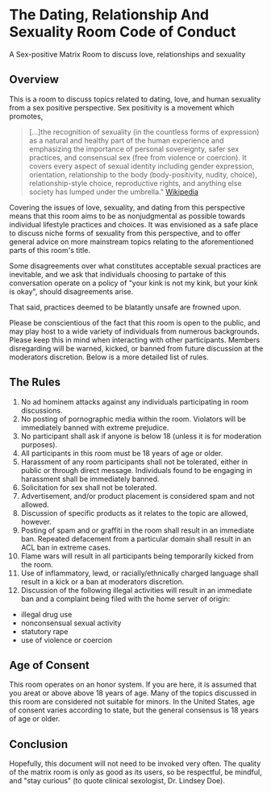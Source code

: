 # The Dating, Relationship And Sexuality Room Code of Conduct
A Sex-positive Matrix Room to discuss love, relationships and sexuality

## Overview
This is a room to discuss topics related to dating, love, and human sexuality from a sex positive perspective. Sex positivity is a movement which promotes, 
> [...]the recognition of sexuality (in the countless forms of expression) as a natural and healthy part of the human experience and emphasizing the importance of personal sovereignty, safer sex practices, and consensual sex (free from violence or coercion). It covers every aspect of sexual identity including gender expression, orientation, relationship to the body (body-positivity, nudity, choice), relationship-style choice, reproductive rights, and anything else society has lumped under the umbrella."
[Wikipedia](https://en.wikipedia.org/wiki/Sex-positive_movement)

Covering the issues of love, sexuality, and dating from this perspective means that this room aims to be as nonjudgmental as possible towards individual lifestyle practices and choices. It was envisioned as a safe place to discuss niche forms of sexuality from this perspective, and to offer general advice on more mainstream topics relating to the aforementioned parts of this room's title.

Some disagreements over what constitutes acceptable sexual practices are inevitable, and we ask that individuals choosing to partake of this conversation operate on a policy of "your kink is not my kink, but your kink is okay", should disagreements arise.

That said, practices deemed to be blatantly unsafe are frowned upon.

Please be conscientious of the fact that this room is open to the public, and may play host to a wide variety of individuals from numerous backgrounds. Please keep this in mind when interacting with other participants. Members disregarding will be warned, kicked, or banned from future discussion at the moderators discretion. Below is a more detailed list of rules.

## The Rules
1. No ad hominem attacks against any individuals participating in room discussions.
2. No posting of pornographic media within the room. Violators will be immediately banned with extreme prejudice.
1. No participant shall ask if anyone is below 18 (unless it is for moderation purposes). 
3. All participants in this room must be 18 years of age or older.
4. Harassment of any room participants shall not be tolerated, either in public or through direct message. Individuals found to be engaging in harassment shall be immediately banned.
5. Solicitation for sex shall not be tolerated.
6. Advertisement, and/or product placement is considered spam and not allowed.
  1. Discussion of specific products as it relates to the topic are allowed, however.
7. Posting of spam and or graffiti in the room shall result in an immediate ban. Repeated defacement from a particular domain shall result in an ACL ban in extreme cases.
8. Flame wars will result in all participants being temporarily kicked from the room.
9. Use of inflammatory, lewd, or racially/ethnically charged language shall result in a kick or a ban at moderators discretion.
10. Discussion of the following illegal activities will result in an immediate ban and a complaint being filed with the home server of origin:
* illegal drug use
* nonconsensual sexual activity
* statutory rape
* use of violence or coercion

## Age of Consent 
This room operates on an honor system. If you are here, it is assumed that you areat or above above 18 years of age. Many of the topics discussed in this room are considered not suitable for minors. In the United States, age of consent varies according to state, but the general consensus is 18 years of age or older.

## Conclusion
Hopefully, this document will not need to be invoked very often. The quality of the matrix room is only as good as its users, so be respectful, be mindful, and "stay curious" (to quote clinical sexologist, Dr. Lindsey Doe).
